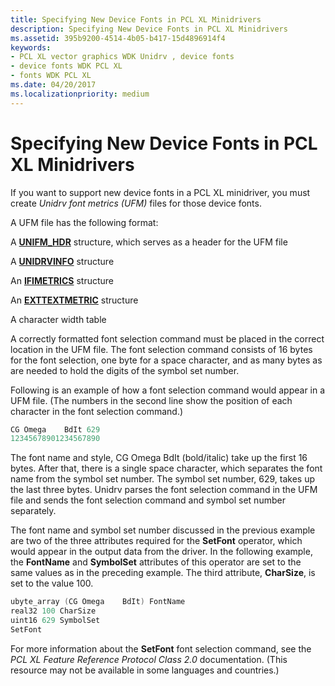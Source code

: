 ```yaml
---
title: Specifying New Device Fonts in PCL XL Minidrivers
description: Specifying New Device Fonts in PCL XL Minidrivers
ms.assetid: 395b9200-4514-4b05-b417-15d4896914f4
keywords:
- PCL XL vector graphics WDK Unidrv , device fonts
- device fonts WDK PCL XL
- fonts WDK PCL XL
ms.date: 04/20/2017
ms.localizationpriority: medium
---
```


# Specifying New Device Fonts in PCL XL Minidrivers





If you want to support new device fonts in a PCL XL minidriver, you must create *Unidrv font metrics (UFM)* files for those device fonts.

A UFM file has the following format:

A [**UNIFM\_HDR**](https://msdn.microsoft.com/library/windows/hardware/ff563587) structure, which serves as a header for the UFM file

A [**UNIDRVINFO**](https://msdn.microsoft.com/library/windows/hardware/ff562872) structure

An [**IFIMETRICS**](https://msdn.microsoft.com/library/windows/hardware/ff567418) structure

An [**EXTTEXTMETRIC**](https://msdn.microsoft.com/library/windows/hardware/ff548801) structure

A character width table

A correctly formatted font selection command must be placed in the correct location in the UFM file. The font selection command consists of 16 bytes for the font selection, one byte for a space character, and as many bytes as are needed to hold the digits of the symbol set number.

Following is an example of how a font selection command would appear in a UFM file. (The numbers in the second line show the position of each character in the font selection command.)

```cpp
CG Omega    BdIt 629
12345678901234567890
```

The font name and style, CG Omega BdIt (bold/italic) take up the first 16 bytes. After that, there is a single space character, which separates the font name from the symbol set number. The symbol set number, 629, takes up the last three bytes. Unidrv parses the font selection command in the UFM file and sends the font selection command and symbol set number separately.

The font name and symbol set number discussed in the previous example are two of the three attributes required for the **SetFont** operator, which would appear in the output data from the driver. In the following example, the **FontName** and **SymbolSet** attributes of this operator are set to the same values as in the preceding example. The third attribute, **CharSize**, is set to the value 100.

```cpp
ubyte_array (CG Omega    BdIt) FontName
real32 100 CharSize
uint16 629 SymbolSet
SetFont
```

For more information about the **SetFont** font selection command, see the *PCL XL Feature Reference Protocol Class 2.0* documentation. (This resource may not be available in some languages and countries.)

 

 




